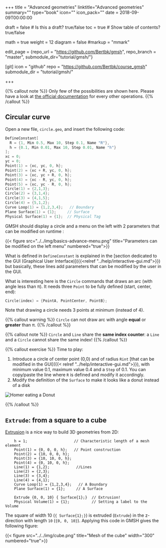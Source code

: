 +++
title = "Advanced geometries"
linktitle="Advanced geometries"
summary=""
type="book"
icon=""
icon_pack=""
date = 2018-09-09T00:00:00

draft = false  # Is this a draft? true/false
toc = true  # Show table of contents? true/false

math = true
weight = 12
diagram = false
#markup = "mmark"

edit_page = {repo_url = "https://github.com/Bertbk/gmsh", repo_branch = "master", submodule_dir="tutorial/gmsh/"}

[git]
  icon = "github"
  repo = "https://github.com/Bertbk/course_gmsh"
  submodule_dir = "tutorial/gmsh/"


+++

{{% callout note %}}
Only few of the possibilities are shown here. Please have a look at [the official documentation](http://gmsh.info/doc/texinfo/gmsh.html) for every other operations.
{{% /callout %}}

## Circular curve

Open a new file, `circle.geo`, and insert the following code:
```c++
DefineConstant[
  R = {1, Min 0.5, Max 10, Step 0.1, Name "R"},
  h = {0.1, Min 0.01, Max 10, Step 0.01, Name "h"}
];
xc = 0;
yc = 0;
Point(1) = {xc, yc, 0, h};
Point(2) = {xc + R, yc, 0, h};
Point(3) = {xc, yc + R, 0, h};
Point(4) = {xc - R, yc, 0, h};
Point(5) = {xc, yc - R, 0, h};
Circle(1) = {2,1,3};
Circle(2) = {3,1,4};
Circle(3) = {4,1,5};
Circle(4) = {5,1,2};
Curve Loop(1) = {1,2,3,4};   // Boundary
Plane Surface(1) = {1};     // Surface
Physical Surface(1) = {1};  // Physical Tag
```

GMSH should display a circle and a menu on the left with 2 parameters that can be modified on runtime :

{{< figure src="../../img/basics-advance-menu.png" title="Parameters can be modified on the left menu" numbered="true">}}

What is defined in `DefineConstant` is explained in the [section dedicated to the GUI (Graphical User Interface)]({{<relref "../help/interactive-gui.md">}}) but basically, these lines add parameters that can be modified by the user in the GUI.

What is interesting here is the `Circle` commands that draws an arc (with angle less than π). It needs three `Point` to be fully defined (start, center, end):
```c++
Circle(index) = {PointA, PointCenter, PointB};
```
Note that drawing a circle needs 3 points at minimum (instead of 4).

{{% callout warning %}}
`Circle` can not draw arc with angle **equal** or **greater** than π.
{{% /callout %}}

{{% callout note %}}
`Circle` and `Line` share the **same index counter**: a `Line` and a `Circle` cannot share the same index!
{{% /callout %}}


{{% callout exercise %}}
Time to play:

1. Introduce a circle of center point (0,0) and of radius `Rint` [that can be modified in the GUI]({{< relref "../help/interactive-gui.md">}}), with minimum value 0.1,  maximum value 0.4 and a `Step` of 0.1. You can copy/paste the line where `R` is defined and modify it accordingly.
2. Modify the definition of the `Surface` to make it looks like a donut instead of a disk

![Homer eating a Donut](../../img/donut.gif)

{{% /callout %}}


## `Extrude`: from a square to a cube

[Extrusion](https://en.wikipedia.org/wiki/Extrusion) is a nice way to build 3D geometries from 2D:

        h = 1;                     // Characteristic length of a mesh element
        Point(1) = {0, 0, 0, h};   // Point construction
        Point(2) = {10, 0, 0, h};
        Point(3) = {10, 10, 0, h};
        Point(4) = {0, 10, 0, h};
        Line(1) = {1,2};            //Lines
        Line(2) = {2,3};
        Line(3) = {3,4};
        Line(4) = {4,1};
        Curve Loop(1) = {1,2,3,4};   // A Boundary
        Plane Surface(1) = {1};     // A Surface

        Extrude {0, 0, 10} { Surface{1};}  // Extrusion!
        Physical Volume(1) = {1};          // Setting a label to the Volume

The square of width 10 (`{ Surface{1};}`) is extruded (`Extrude`) in the z-direction with length `10` (`{0, 0, 10}`). Applying this code in GMSH gives the following figure:

{{< figure src="../../img/cube.png" title="Mesh of the cube" width="300"  numbered="true">}}
